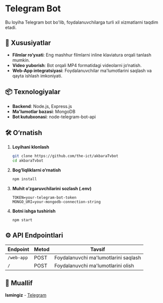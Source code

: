 # Telegram Bot

Bu loyiha Telegram bot bo'lib, foydalanuvchilarga turli xil xizmatlarni taqdim etadi.

## 🚀 Xususiyatlar
- **Filmlar ro‘yxati**: Eng mashhur filmlarni inline klaviatura orqali tanlash mumkin.
- **Video yuborish**: Bot orqali MP4 formatidagi videolarni jo‘natish.
- **Web-App integratsiyasi**: Foydalanuvchilar ma'lumotlarini saqlash va qayta ishlash imkoniyati.

## 📦 Texnologiyalar
- **Backend**: Node.js, Express.js
- **Ma'lumotlar bazasi**: MongoDB
- **Bot kutubxonasi**: node-telegram-bot-api

## 🛠 O‘rnatish
1. **Loyihani klonlash**
   ```sh
   git clone https://github.com/the-ict/akbaraTvbot
   cd akbaraTvbot
   ```

2. **Bog‘liqliklarni o‘rnatish**
   ```sh
   npm install
   ```

3. **Muhit o‘zgaruvchilarini sozlash (.env)**
   ```env
   TOKEN=your-telegram-bot-token
   MONGO_URI=your-mongodb-connection-string
   ```

4. **Botni ishga tushirish**
   ```sh
   npm start
   ```

## ⚙️ API Endpointlari
| Endpoint | Metod | Tavsif |
|----------|-------|--------|
| `/web-app` | POST | Foydalanuvchi ma'lumotlarini saqlash |
| `/` | POST | Foydalanuvchi ma'lumotlarini olish |

## 📝 Muallif
**Ismingiz** - [Telegram](https://t.me/use_ict)

